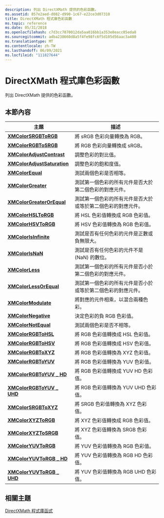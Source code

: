 ```yaml
---
description: 列出 DirectXMath 提供的色彩函數。
ms.assetid: 857e2aed-d082-d990-1c67-e22ce3d07310
title: DirectXMath 程式庫色彩函數
ms.topic: reference
ms.date: 05/31/2018
ms.openlocfilehash: c7d3cc7870012da5aa016bb1a353e8eacc85eda8
ms.sourcegitcommit: adba238660d8a5f4fe98fc6f5d105d56aac3a400
ms.translationtype: MT
ms.contentlocale: zh-TW
ms.lasthandoff: 06/09/2021
ms.locfileid: "111827644"
---
```

# <a name="directxmath-library-color-functions"></a>DirectXMath 程式庫色彩函數

列出 DirectXMath 提供的色彩函數。

## <a name="in-this-section"></a>本節內容



| 主題                                                                 | 描述                                                                                                                                   |
|-----------------------------------------------------------------------|-----------------------------------------------------------------------------------------------------------------------------------------------|
| [**XMColorSRGBToRGB**](/windows/win32/api/directxmath/nf-directxmath-xmcolorsrgbtorgb)<br/>              | 將 sRGB 色彩向量轉換為 RGB。<br/>                                                                                              |
| [**XMColorRGBToSRGB**](/windows/win32/api/directxmath/nf-directxmath-xmcolorrgbtosrgb)<br/>              | 將 RGB 色彩向量轉換成 sRGB。<br/>                                                                                              |
| [**XMColorAdjustContrast**](/windows/win32/api/directxmath/nf-directxmath-xmcoloradjustcontrast)<br/>     | 調整色彩的對比值。<br/>                                                                                             |
| [**XMColorAdjustSaturation**](/windows/win32/api/directxmath/nf-directxmath-xmcoloradjustsaturation)<br/> | 調整色彩的飽和度值。<br/>                                                                                           |
| [**XMColorEqual**](/windows/win32/api/directxmath/nf-directxmath-xmcolorequal)<br/>                       | 測試兩個色彩是否相等。<br/>                                                                                              |
| [**XMColorGreater**](/windows/win32/api/directxmath/nf-directxmath-xmcolorgreater)<br/>                   | 測試第一個色彩的所有元件是否大於第二個色彩的對應元件。<br/>             |
| [**XMColorGreaterOrEqual**](/windows/win32/api/directxmath/nf-directxmath-xmcolorgreaterorequal)<br/>     | 測試第一個色彩的所有元件是否大於或等於第二個色彩的對應元件。<br/> |
| [**XMColorHSLToRGB**](/windows/win32/api/directxmath/nf-directxmath-xmcolorhsltorgb)<br/>                 | 將 HSL 色彩值轉換成 RGB 色彩值。<br/>                                                                                     |
| [**XMColorHSVToRGB**](/windows/win32/api/directxmath/nf-directxmath-xmcolorhsvtorgb)<br/>                 | 將 HSV 色彩值轉換為 RGB 色彩值。<br/>                                                                                     |
| [**XMColorIsInfinite**](/windows/win32/api/directxmath/nf-directxmath-xmcolorisinfinite)<br/>             | 測試是否有任何色彩的元件是正數或負無限大。<br/>                                    |
| [**XMColorIsNaN**](/windows/win32/api/directxmath/nf-directxmath-xmcolorisnan)<br/>                       | 測試是否有任何色彩的元件不是 (NaN) 的數位。<br/>                                                               |
| [**XMColorLess**](/windows/win32/api/directxmath/nf-directxmath-xmcolorless)<br/>                         | 測試第一個色彩的所有元件是否小於第二個色彩的對應元件。<br/>                |
| [**XMColorLessOrEqual**](/windows/win32/api/directxmath/nf-directxmath-xmcolorlessorequal)<br/>           | 測試第一個色彩的所有元件是否小於或等於第二個色彩的對應元件。<br/>    |
| [**XMColorModulate**](/windows/win32/api/directxmath/nf-directxmath-xmcolormodulate)<br/>                 | 將對應的元件相乘，以混合兩種色彩。<br/>                                                                |
| [**XMColorNegative**](/windows/win32/api/directxmath/nf-directxmath-xmcolornegative)<br/>                 | 決定色彩的負 RGB 色彩值。<br/>                                                                                |
| [**XMColorNotEqual**](/windows/win32/api/directxmath/nf-directxmath-xmcolornotequal)<br/>                 | 測試兩個色彩是否不相等。<br/>                                                                                       |
| [**XMColorRGBToHSL**](/windows/win32/api/directxmath/nf-directxmath-xmcolorrgbtohsl)<br/>                 | 將 RGB 色彩值轉換成 HSL 色彩值。<br/>                                                                                     |
| [**XMColorRGBToHSV**](/windows/win32/api/directxmath/nf-directxmath-xmcolorrgbtohsv)<br/>                 | 將 RGB 色彩值轉換成 HSV 色彩值。<br/>                                                                                     |
| [**XMColorRGBToXYZ**](/windows/win32/api/directxmath/nf-directxmath-xmcolorrgbtoxyz)<br/>                 | 將 RGB 色彩值轉換為 XYZ 色彩值。<br/>                                                                                     |
| [**XMColorRGBToYUV**](/windows/win32/api/directxmath/nf-directxmath-xmcolorrgbtoyuv)<br/>                 | 將 RGB 色彩值轉換為 YUV 色彩值。<br/>                                                                                     |
| [**XMColorRGBToYUV \_ HD**](/windows/win32/api/directxmath/nf-directxmath-xmcolorrgbtoyuv_hd)<br/>          | 將 RGB 色彩值轉換成 YUV HD 色彩值。<br/>                                                                                  |
| [**XMColorRGBToYUV \_ UHD**](/windows/win32/api/directxmath/nf-directxmath-xmcolorrgbtoyuv_uhd)<br/>        | 將 RGB 色彩值轉換為 YUV UHD 色彩值。<br/>                                                                                  |
| [**XMColorSRGBToXYZ**](/windows/win32/api/directxmath/nf-directxmath-xmcolorsrgbtoxyz)<br/>               | 將 SRGB 色彩值轉換為 XYZ 色彩值。<br/>                                                                                    |
| [**XMColorXYZToRGB**](/windows/win32/api/directxmath/nf-directxmath-xmcolorxyztorgb)<br/>                 | 將 XYZ 色彩值轉換成 RGB 色彩值。<br/>                                                                                     |
| [**XMColorXYZToSRGB**](/windows/win32/api/directxmath/nf-directxmath-xmcolorxyztosrgb)<br/>               | 將 XYZ 色彩值轉換為 SRGB 色彩值。<br/>                                                                                    |
| [**XMColorYUVToRGB**](/windows/win32/api/directxmath/nf-directxmath-xmcoloryuvtorgb)<br/>                 | 將 YUV 色彩值轉換為 RGB 色彩值。<br/>                                                                                     |
| [**XMColorYUVToRGB \_ HD**](/windows/win32/api/directxmath/nf-directxmath-xmcoloryuvtorgb_hd)<br/>          | 將 YUV 色彩值轉換為 RGB HD 色彩值。<br/>                                                                                  |
| [**XMColorYUVToRGB \_ UHD**](/windows/win32/api/directxmath/nf-directxmath-xmcoloryuvtorgb_uhd)<br/>        | 將 YUV 色彩值轉換為 RGB UHD 色彩值。<br/>                                                                                  |



 

## <a name="related-topics"></a>相關主題

<dl> <dt>

[DirectXMath 程式庫函式](ovw-xnamath-reference-functions.md)
</dt> </dl>

 

 
